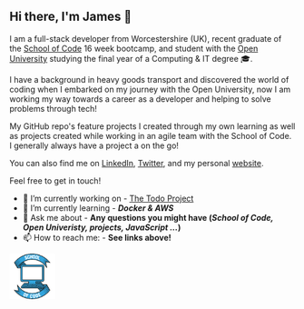 ## Hi there, I'm James 👋

I am a full-stack developer from Worcestershire (UK), recent graduate of the [School of Code](https://www.schoolofcode.co.uk/) 16 week bootcamp, and student with the [Open University](http://www.open.ac.uk/courses/computing-it/degrees/bsc-computing-it-software-q62-soft) studying the final year of a Computing & IT degree 🎓.

I have a background in heavy goods transport and discovered the world of coding when I embarked on my journey with the Open University, now I am working my way towards a career as a developer and helping to solve problems through tech!

My GitHub repo's feature projects I created through my own learning as well as projects created while working in an agile team with the School of Code. I generally always have a project a on the go!

You can also find me on [LinkedIn](https://www.linkedin.com/in/jimbowler82/), [Twitter](https://twitter.com/JimBowler82), and my personal [website](https://www.jamesbowler.co.uk).

Feel free to get in touch!

- 🔭 I’m currently working on - [The Todo Project](https://github.com/JimBowler82/theTodoProject-Client)
- 🌱 I’m currently learning - _**Docker & AWS**_
- 💬 Ask me about - **Any questions you might have (_School of Code, Open Univeristy, projects, JavaScript ..._)**
- 📫 How to reach me: - **See links above!**

<img src="./soc.png" width="80px" alt="School of Code logo">
